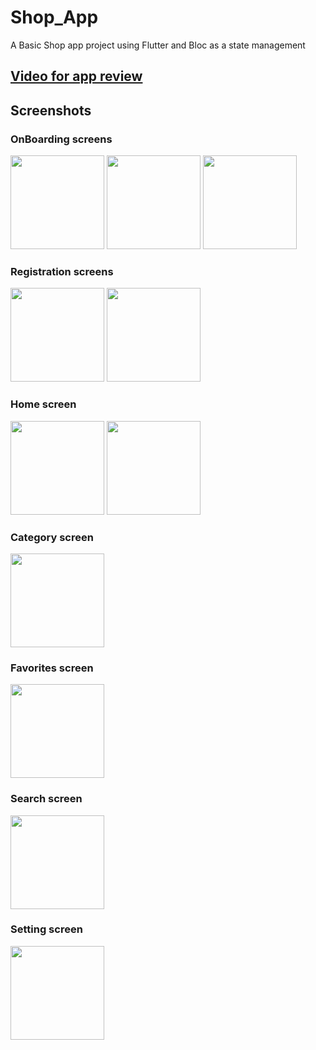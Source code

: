 # Shop_App

A Basic Shop app project using Flutter and Bloc as a state management

## [Video for app review](https://drive.google.com/file/d/1g-tvUFyQ2TXMolrtNxpo8udhr-wEH-Yl/view)

## Screenshots

### OnBoarding screens
<p float="left">
  <img src="https://user-images.githubusercontent.com/92954570/191056935-1155b306-60dc-49a8-9d96-4679236ad858.png" width="150" />
  <img src="https://user-images.githubusercontent.com/92954570/191058138-df571668-ebe7-4828-becf-2d3dcea290ca.png"  width="150" /> 
  <img src="https://user-images.githubusercontent.com/92954570/191058374-3445f4a6-200c-4109-b2da-b8b558a5cee4.png" width="150" />
</p>

### Registration screens
<p float="left">
  <img src="https://user-images.githubusercontent.com/92954570/191070906-7ee73643-0f41-4eac-a45b-ddadb2eb479e.png" width="150" />
  <img src="https://user-images.githubusercontent.com/92954570/191070916-f7cbb932-ad42-4a2a-9eb1-6bb474c7b7b6.png"  width="150" /> 
</p>

### Home screen
<p float="left">
  <img src="https://user-images.githubusercontent.com/92954570/191071612-6315d015-b851-4b45-8710-c85233ae3c98.png" width="150" />
  <img src="https://user-images.githubusercontent.com/92954570/191071622-3a4d2d6c-b8e9-4326-8e31-1f38a418527e.png"  width="150" /> 
</p>



### Category screen
<p float="left">
  <img src="https://user-images.githubusercontent.com/92954570/191071358-84567590-833a-4d93-9eee-0ae55834efa1.png" width="150" />
  
  ### Favorites screen
<p float="left">
  <img src="https://user-images.githubusercontent.com/92954570/191071370-2a21dc85-9903-4977-9220-f742831eb3ff.png" width="150" />





### Search screen
<p float="left">
  <img src="https://user-images.githubusercontent.com/92954570/191067683-30c9c511-e286-43c2-99d3-4ef6b4c5f236.png" width="150" />
  
  ### Setting screen
<p float="left">
  <img src="https://user-images.githubusercontent.com/92954570/191067707-53508e9b-52b7-493e-b83f-55ce789148e9.png" width="150" />
